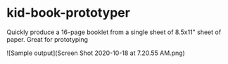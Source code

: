 # kid-book-prototyper
Quickly produce a 16-page booklet from a single sheet of 8.5x11" sheet of paper.  Great for prototyping

![Sample output](Screen Shot 2020-10-18 at 7.20.55 AM.png)

